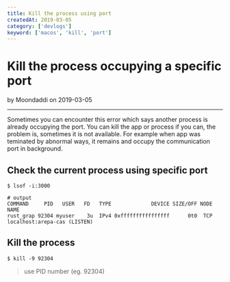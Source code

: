 ```yaml
---
title: Kill the process using port
createdAt: 2019-03-05
category: ['devlogs']
keyword: ['macos', 'kill', 'port']
---
```


# Kill the process occupying a specific port

by Moondaddi on 2019-03-05

---

Sometimes you can encounter this error which says another process is already occupying the port. You can kill the app or process if you can, the problem is, sometimes it is not available. For example when app was teminated by abnormal ways, it remains and occupy the communication port in background.

## Check the current process using specific port

```shell
$ lsof -i:3000

# output
COMMAND     PID   USER   FD   TYPE             DEVICE SIZE/OFF NODE NAME
rust_grap 92304 myuser    3u  IPv4 0xffffffffffffffff      0t0  TCP localhost:arepa-cas (LISTEN)
```

## Kill the process

```shell
$ kill -9 92304
```

> use PID number (eg. 92304)
